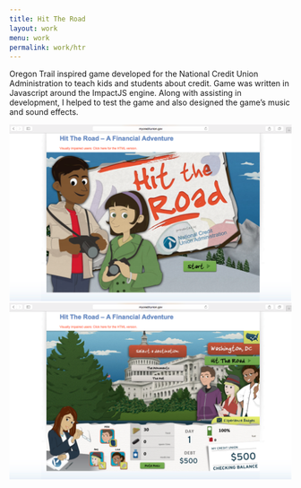 ```yaml
---
title: Hit The Road
layout: work
menu: work
permalink: work/htr
---
```


Oregon Trail inspired game developed for the National Credit Union Administration to teach kids and students about credit.  Game was written in Javascript around the ImpactJS engine.  Along with assisting in development, I helped to test the game and also designed the game’s music and sound effects.

![Hit The Road 1](/work/images/hit-the-road-1.png)
![Hit The Road 2](/work/images/hit-the-road-2.png)